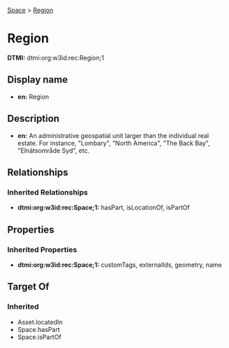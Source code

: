[Space](Space.md) > [Region](.)
# Region
**DTMI:** dtmi:org:w3id:rec:Region;1
## Display name
- **en:** Region
## Description
- **en:** An administrative geospatial unit larger than the individual real estate. For instance, "Lombary", "North America", "The Back Bay", "Elnätsområde Syd", etc.
## Relationships
### Inherited Relationships
* **dtmi:org:w3id:rec:Space;1:** hasPart, isLocationOf, isPartOf
## Properties
### Inherited Properties
* **dtmi:org:w3id:rec:Space;1:** customTags, externalIds, geometry, name
## Target Of
### Inherited
* Asset.locatedIn
* Space.hasPart
* Space.isPartOf
